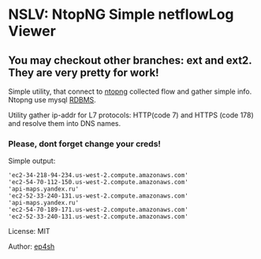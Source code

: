 # NSLV: NtopNG Simple netflowLog Viewer  
## You may checkout other branches: ext and ext2. They are very pretty for work!
 
Simple utility, that connect to [ntopng](https://www.ntop.org/) collected flow and gather simple info. Ntopng use mysql  [RDBMS](https://www.ntop.org/guides/ntopng/advanced_features/flows_dump.html#mysql).  

Utility gather ip-addr for L7 protocols: HTTP(code 7) and HTTPS (code 178) and resolve them into DNS names.



### Please, dont forget change your creds!

Simple output:
```
'ec2-34-218-94-234.us-west-2.compute.amazonaws.com'
'ec2-54-70-112-150.us-west-2.compute.amazonaws.com'
'api-maps.yandex.ru'
'ec2-52-33-240-131.us-west-2.compute.amazonaws.com'
'api-maps.yandex.ru'
'ec2-54-70-189-171.us-west-2.compute.amazonaws.com'
'ec2-52-33-240-131.us-west-2.compute.amazonaws.com'
```

License: MIT  

Author: [ep4sh](https://github.com/ep4sh)
